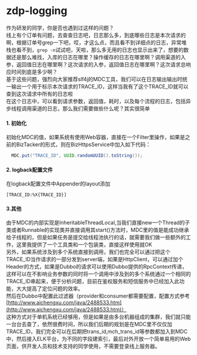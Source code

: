 # zdp-logging
作为研发的同学，你是否也遇到过这样的问题？    
线上有个订单有问题，去查查日志吧，日志那么多，到底哪些日志是本次请求的啊，根据订单号grep一下吧，哎，才这么点，而且看不到详细点的日志，异常堆栈也看不到，`grep -n`试试吧，天啦，那么多无用的日志也显示出来了，想要的数据还是那么难找，入库的日志在哪里？操作缓存的日志在哪里啊？调用渠道的入参，返回值日志在哪里啊？这次请求的入参，返回值日志在哪里啊？这次请求总响应时间到底是多少啊？     
基于这些问题，强烈向大家推荐slf4j的MDC工具，我们可以在日志输出输出时统一输出一个用于标示本次请求的TRACE_ID，这样当我有了这个TRACE_ID就可以查到这次请求中所有的日志啦   
在这个日志中，可以看到请求参数，返回值，耗时，以及每个流程的日志，包括异步线程调用渠道的日志，那么我们需要做些什么呢？其实很简单    
    
#### 1. 初始化
初始化MDC的值，如果系统有使用Web容器，直接在一个Filter里操作，如果是之前的BizTacker的形式，则在BizHttpsService中加入如下代码：    
```java
  MDC.put("TRACE_ID", UUID.randomUUID().toString());
```

#### 2. logback配置文件
在logback配置文件中Appender的layout添加      
```
[TRACE_ID:%X{TRACE_ID}]
```

#### 3.其他
由于MDC的内部实现是InheritableThreadLocal,当我们直接new一个Thread的子类或者Runnable的实现类并直接调用其start()方法时，MDC里的值是能成功继承给子线程的，但是如果任务是提交给线程池执行的话，就需要我们做一些额外的工作，这里我提供了一个工具类和一个包装类，直接这样使用就OK    
  另外，如果系统涉及到多个系统直接到调用，我们也完全可以通过把这个TRACE_ID当作请求的一部分发到server端，如果是HttpClient，可以通过加个Header的方式，如果是Dubbo的请求可以使用Dubbo提供的RpcContext传递，这样可以在不影响业务参数的同时将一个调用中涉及到的多个系统通过一个相同的TRACE_ID串起来，便于分析问题，目前在鉴权服务和短信服务中已经加入此功能，大大提高了定位问题的效率。    
  然后在Dubbo中配置此过滤器（provider和consumer都需要配置，配置方式参考 [http://www.aichengxu.com/java/2488533.htm](http://www.aichengxu.com/java/2488533.htm)）    
  这种方式对于单机系统已经够用，但是如果是由多台机器组成的集群，我们就只能一台台去查了，依然很费时间，所以我们后期的规划是在MDC里不仅仅加TRACE_ID，我们完全可以在后期把trans_id,mch_trans_id等参数都加入到MDC中，然后接入ELK平台，为不同的字段建索引，最后对外开放一个简单易用的Web页面，供开发人员和技术支持的同学使用，不需要登录线上服务器。
